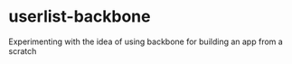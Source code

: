 # userlist-backbone
Experimenting with the idea of using backbone for building an app from a scratch
